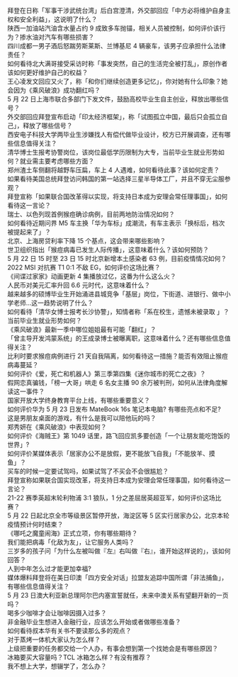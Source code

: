 拜登在日称「军事干涉武统台湾」后白宫澄清，外交部回应「中方必将维护自身主权和安全利益」，这说明了什么？  
陕西一加油站汽油含水量占约 9 成致多车抛锚，相关人员被控制，如何评价该行为？掺水油对汽车有哪些损害？  
四川成都一男子酒后怒踹劳斯莱斯、兰博基尼 4 辆豪车，该男子应承担什么法律责任？  
如何看待北大满哥接受采访时称「事发突然，自己的生活完全被打乱」，原创作者该如何更好维护自己的权益？  
王心凌发文回应又火了，称「和你们继续创造更多记忆」，你对她有什么印象？她会因为《乘风破浪》成功翻红吗？  
5 月 22 日上海市联合多部门下发文件，鼓励高校毕业生自主创业，释放出哪些信号？  
外交部回应拜登宣布启动「印太经济框架」，称「试图孤立中国，最后只会孤立自己」，释放了哪些信号？  
西安电子科技大学两毕业生涉嫌找人有偿代做毕业设计，校方已开展调查，还有哪些信息值得关注？  
清华博士生报考协警岗位，该岗位最低学历限制为大专，当前毕业生就业形势如何？就业需主要考虑哪些方面？  
郑州渣土车侧翻将越野车压扁，车上 4 人遇难，如何看待此事？该如何定责？  
如果看待美国总统拜登访问韩国的第一站选择三星半导体工厂，并且不穿无尘服参观？  
拜登宣称「如果联合国改革得以实现，将支持日本成为安理会常任理事国」，如何看待这一言论？  
瑞士、以色列现首例猴痘确诊病例，目前两地防治情况如何？  
如何看待近期问界 M5 车主换「华为车标」成潮流，有车主表示「换标后，档次被提起来了」？  
北京、上海房贷利率下降 15 个基点，这会带来哪些影响？  
世卫组织指出「猴痘病毒已发生人际传播」，这意味着什么？该如何预防？  
5 月 22 日 15 时至 23 日 15 时北京新增本土感染者 63 例，目前疫情情况如何？  
2022 MSI 对抗赛 T1 0:1 不敌 EG，如何评价这场比赛？  
《间谍过家家》动画更新 4 集播放过亿，这番为什么这么火？  
人民币对美元汇率升回 6.6 元时代，这意味着什么？  
越来越多的硕博毕业生开始涌进县城竞争「基层」岗位，下街道、进银行、做中小学老师…这一趋势说明了什么？  
如何看待「清华女博士报考长沙协警」，知情者称「系在校生，遗憾未被录取 」？当前毕业生就业形势如何？  
《乘风破浪》最新一季中哪位姐姐最有可能「翻红」？  
「曾主导开发鸿蒙系统」的王成录博士被曝离职，这意味着什么？还有哪些信息值得关注？  
比利时要求猴痘病例进行 21 天自我隔离，如何看待这一措施？能否有效阻止猴痘病毒蔓延？  
如何评价《爱，死亡和机器人》第三季第四集《迷你城市的死亡之夜》？  
假网恋真骗钱，「榜一大哥」哄走 6 名女主播 90 余万被判刑，如何从法律角度解读这一事件？  
国家开放大学终身教育平台上线，有哪些重要意义？  
如何评价华为 5 月 23 日发布 MateBook 16s 笔记本电脑? 有哪些亮点和不足?  
这是男朋友桌面的游戏，有什么是我可以陪他玩的吗？  
郑秀妍在《乘风破浪》中表现如何？  
如何评价《海贼王》第 1049 话里，路飞回应凯多要创造「一个让朋友能吃饱饭的世界」?  
如何评价某媒体表示「居家办公不是放假，更不能放飞自我」「不能放羊、摸鱼」？  
买车的时候一定要试驾吗，如果试驾了不买会不会很尴尬？  
拜登宣称如果联合国实现改革，将支持日本成为安理会常任理事国，如何看待这一言论？  
21-22 赛季英超末轮利物浦 3:1 狼队，1 分之差屈居英超亚军，如何评价这场比赛？  
5 月 22 日起北京全市等级景区暂停开放，海淀区等 5 区实行居家办公，北京本轮疫情预计何时结束？  
《哪吒之魔童闹海》正式立项，你有哪些期待？  
我们能把病毒「化敌为友」，让它服务人类吗？  
三岁多的孩子问「为什么左被叫做『左』右叫做『右』，谁开始这样说的」，该如何回答？  
人到中年怎么过才能更加幸福?  
媒体爆料拜登将在美日印澳「四方安全对话」拉盟友追踪中国所谓「非法捕鱼」，有哪些信息值得关注？  
5 月 23 日澳大利亚新总理阿尔巴内塞宣誓就任，未来中澳关系有望翻开新的一页吗？  
喝多少咖啡才会让咖啡因摄入过多？  
非金融毕业生想进入金融行业，应该怎么开始或者做哪些准备？  
如何看待叔本华有关书不要读那么多的观点？  
对于蒸烤一体机大家认为怎么样？  
上级把重要的任务都交给一个人办，有事会想到第一个找她会是有哪些原因？  
冰箱要买大容量吗？TCL 冰箱怎么样？有没有推荐？  
我不想上大学，想辍学了，怎么办？  
